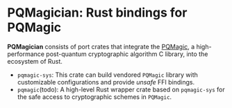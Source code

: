 # PQMagician: Rust bindings for PQMagic

**PQMagician** consists of port crates that integrate the [PQMagic](https://github.com/pqcrypto-cn/PQMagic), a high-performance post-quantum cryptographic algorithm C library, into the ecosystem of Rust.

- `pqmagic-sys`: This crate can build vendored `PQMagic` library with customizable configurations and provide *unsafe* FFI bindings.
- `pqmagic`(todo): A high-level Rust wrapper crate based on `pqmagic-sys` for the safe access to cryptographic schemes in `PQMagic`.
